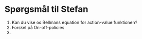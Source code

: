 # Spørgsmål til Stefan

1. Kan du vise os Bellmans equation for action-value funktionen?
2. Forskel på On-off-policies
3. 
